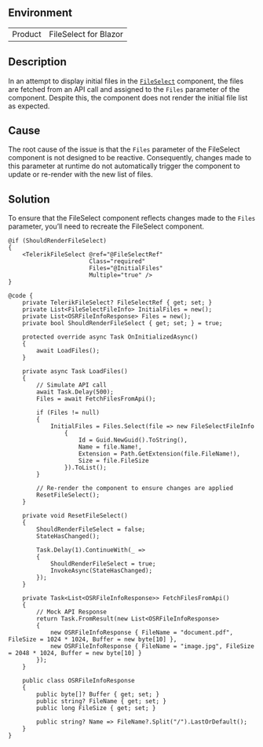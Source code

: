 
## Environment

<table>
<tbody>
<tr>
<td>Product</td>
<td>FileSelect for Blazor</td>
</tr>
</tbody>
</table>

## Description

In an attempt to display initial files in the [`FileSelect`](slug:fileselect-overview) component, the files are fetched from an API call and assigned to the `Files` parameter of the component. Despite this, the component does not render the initial file list as expected.

## Cause

The root cause of the issue is that the `Files` parameter of the FileSelect component is not designed to be reactive. Consequently, changes made to this parameter at runtime do not automatically trigger the component to update or re-render with the new list of files.

## Solution

To ensure that the FileSelect component reflects changes made to the `Files` parameter, you’ll need to recreate the FileSelect component.

`````RAZOR
@if (ShouldRenderFileSelect)
{
    <TelerikFileSelect @ref="@FileSelectRef"
                       Class="required"
                       Files="@InitialFiles"
                       Multiple="true" />
}

@code {
    private TelerikFileSelect? FileSelectRef { get; set; }
    private List<FileSelectFileInfo> InitialFiles = new();
    private List<OSRFileInfoResponse> Files = new();
    private bool ShouldRenderFileSelect { get; set; } = true;

    protected override async Task OnInitializedAsync()
    {
        await LoadFiles();
    }

    private async Task LoadFiles()
    {
        // Simulate API call
        await Task.Delay(500);
        Files = await FetchFilesFromApi();

        if (Files != null)
        {
            InitialFiles = Files.Select(file => new FileSelectFileInfo
                {
                    Id = Guid.NewGuid().ToString(),
                    Name = file.Name!,
                    Extension = Path.GetExtension(file.FileName!),
                    Size = file.FileSize
                }).ToList();
        }

        // Re-render the component to ensure changes are applied
        ResetFileSelect();
    }

    private void ResetFileSelect()
    {
        ShouldRenderFileSelect = false;
        StateHasChanged();

        Task.Delay(1).ContinueWith(_ =>
        {
            ShouldRenderFileSelect = true;
            InvokeAsync(StateHasChanged);
        });
    }

    private Task<List<OSRFileInfoResponse>> FetchFilesFromApi()
    {
        // Mock API Response
        return Task.FromResult(new List<OSRFileInfoResponse>
        {
            new OSRFileInfoResponse { FileName = "document.pdf", FileSize = 1024 * 1024, Buffer = new byte[10] },
            new OSRFileInfoResponse { FileName = "image.jpg", FileSize = 2048 * 1024, Buffer = new byte[10] }
        });
    }

    public class OSRFileInfoResponse
    {
        public byte[]? Buffer { get; set; }
        public string? FileName { get; set; }
        public long FileSize { get; set; }

        public string? Name => FileName?.Split("/").LastOrDefault();
    }
}
